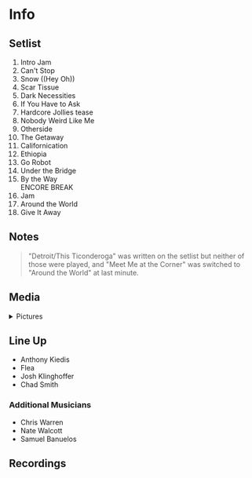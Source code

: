 # Info

## Setlist

1. Intro Jam
2. Can't Stop
3. Snow ((Hey Oh))
4. Scar Tissue
5. Dark Necessities
6. If You Have to Ask
7. Hardcore Jollies tease
8. Nobody Weird Like Me
9. Otherside
10. The Getaway
11. Californication
12. Ethiopia
13. Go Robot
14. Under the Bridge
15. By the Way
<br> ENCORE BREAK
16. Jam
17. Around the World
18. Give It Away

## Notes

> "Detroit/This Ticonderoga" was written on the setlist but neither of those were played, and "Meet Me at the Corner" was switched to "Around the World" at last minute.

## Media 

<details>
  <summary>Pictures</summary>
  <!--<img alt="Setlist" title="Setlist" src="_.jpg" height="200" />
  <img alt="Clipping" title="Clipping" src="_.jpg" height="200" />
  <img alt="Flyer" title="Flyer" src="_.jpg" height="200" />-->
</details>

## Line Up

* Anthony Kiedis
* Flea
* Josh Klinghoffer
* Chad Smith

### Additional Musicians

* Chris Warren  
* Nate Walcott  
* Samuel Banuelos

## Recordings
